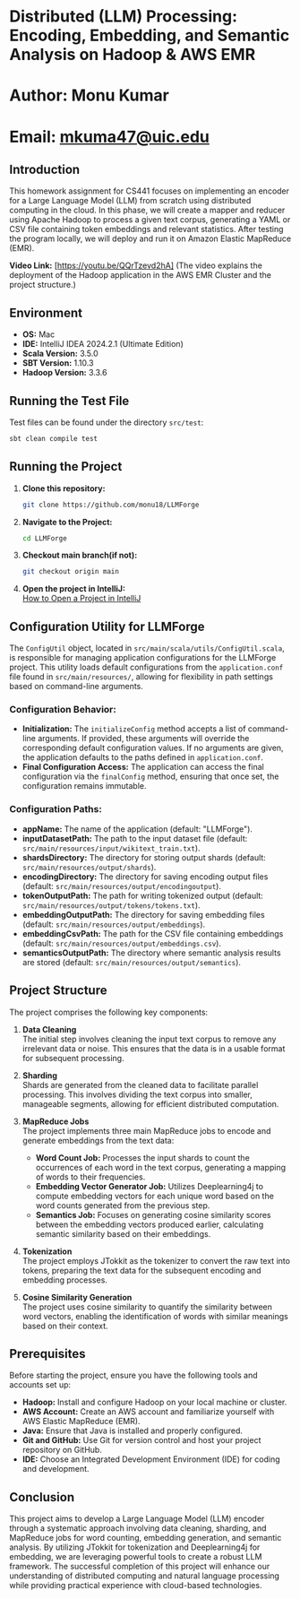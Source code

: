 # Distributed (LLM) Processing: Encoding, Embedding, and Semantic Analysis on Hadoop & AWS EMR​
# Author: Monu Kumar
# Email: mkuma47@uic.edu

## Introduction
This homework assignment for CS441 focuses on implementing an encoder for a Large Language Model (LLM) from scratch using distributed computing in the cloud. In this phase, we will create a mapper and reducer using Apache Hadoop to process a given text corpus, generating a YAML or CSV file containing token embeddings and relevant statistics. After testing the program locally, we will deploy and run it on Amazon Elastic MapReduce (EMR).

**Video Link:** [https://youtu.be/QQrTzevd2hA] (The video explains the deployment of the Hadoop application in the AWS EMR Cluster and the project structure.)

## Environment
- **OS:** Mac
- **IDE:** IntelliJ IDEA 2024.2.1 (Ultimate Edition)
- **Scala Version:** 3.5.0
- **SBT Version:** 1.10.3
- **Hadoop Version:** 3.3.6

## Running the Test File
Test files can be found under the directory `src/test`:
```bash
sbt clean compile test
```

## Running the Project
1. **Clone this repository:**
   ```bash
   git clone https://github.com/monu18/LLMForge
   ```
2. **Navigate to the Project:**
   ```bash
   cd LLMForge
   ```
3. **Checkout main branch(if not):**
   ```bash
   git checkout origin main
   ```   
4. **Open the project in IntelliJ:**  
   [How to Open a Project in IntelliJ](https://www.jetbrains.com/help/idea/import-project-or-module-wizard.html#open-project)

## Configuration Utility for LLMForge
The `ConfigUtil` object, located in `src/main/scala/utils/ConfigUtil.scala`, is responsible for managing application configurations for the LLMForge project. This utility loads default configurations from the `application.conf` file found in `src/main/resources/`, allowing for flexibility in path settings based on command-line arguments.

### Configuration Behavior:
- **Initialization:** The `initializeConfig` method accepts a list of command-line arguments. If provided, these arguments will override the corresponding default configuration values. If no arguments are given, the application defaults to the paths defined in `application.conf`.
- **Final Configuration Access:** The application can access the final configuration via the `finalConfig` method, ensuring that once set, the configuration remains immutable.

### Configuration Paths:
- **appName:** The name of the application (default: "LLMForge").
- **inputDatasetPath:** The path to the input dataset file (default: `src/main/resources/input/wikitext_train.txt`).
- **shardsDirectory:** The directory for storing output shards (default: `src/main/resources/output/shards`).
- **encodingDirectory:** The directory for saving encoding output files (default: `src/main/resources/output/encodingoutput`).
- **tokenOutputPath:** The path for writing tokenized output (default: `src/main/resources/output/tokens/tokens.txt`).
- **embeddingOutputPath:** The directory for saving embedding files (default: `src/main/resources/output/embeddings`).
- **embeddingCsvPath:** The path for the CSV file containing embeddings (default: `src/main/resources/output/embeddings.csv`).
- **semanticsOutputPath:** The directory where semantic analysis results are stored (default: `src/main/resources/output/semantics`).

## Project Structure
The project comprises the following key components:

1. **Data Cleaning**  
   The initial step involves cleaning the input text corpus to remove any irrelevant data or noise. This ensures that the data is in a usable format for subsequent processing.

2. **Sharding**  
   Shards are generated from the cleaned data to facilitate parallel processing. This involves dividing the text corpus into smaller, manageable segments, allowing for efficient distributed computation.

3. **MapReduce Jobs**  
   The project implements three main MapReduce jobs to encode and generate embeddings from the text data:
   - **Word Count Job:** Processes the input shards to count the occurrences of each word in the text corpus, generating a mapping of words to their frequencies.
   - **Embedding Vector Generator Job:** Utilizes Deeplearning4j to compute embedding vectors for each unique word based on the word counts generated from the previous step.
   - **Semantics Job:** Focuses on generating cosine similarity scores between the embedding vectors produced earlier, calculating semantic similarity based on their embeddings.

4. **Tokenization**  
   The project employs JTokkit as the tokenizer to convert the raw text into tokens, preparing the text data for the subsequent encoding and embedding processes.

5. **Cosine Similarity Generation**  
   The project uses cosine similarity to quantify the similarity between word vectors, enabling the identification of words with similar meanings based on their context.

## Prerequisites
Before starting the project, ensure you have the following tools and accounts set up:
- **Hadoop:** Install and configure Hadoop on your local machine or cluster.
- **AWS Account:** Create an AWS account and familiarize yourself with AWS Elastic MapReduce (EMR).
- **Java:** Ensure that Java is installed and properly configured.
- **Git and GitHub:** Use Git for version control and host your project repository on GitHub.
- **IDE:** Choose an Integrated Development Environment (IDE) for coding and development.

## Conclusion
This project aims to develop a Large Language Model (LLM) encoder through a systematic approach involving data cleaning, sharding, and MapReduce jobs for word counting, embedding generation, and semantic analysis. By utilizing JTokkit for tokenization and Deeplearning4j for embedding, we are leveraging powerful tools to create a robust LLM framework. The successful completion of this project will enhance our understanding of distributed computing and natural language processing while providing practical experience with cloud-based technologies.
